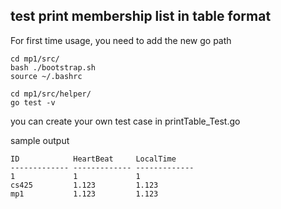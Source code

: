 ## test print membership list in table format
For first time usage, you need to add the new go path
```console
cd mp1/src/
bash ./bootstrap.sh
source ~/.bashrc
```

```console
cd mp1/src/helper/
go test -v
```
you can create your own test case in printTable_Test.go

sample output
```
ID            HeartBeat     LocalTime
------------- ------------- -------------
1             1             1
cs425         1.123         1.123
mp1           1.123         1.123
```
